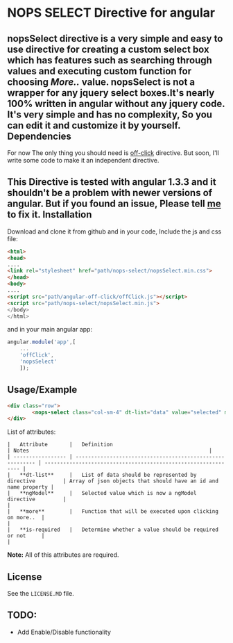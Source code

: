 NOPS SELECT Directive for angular
======
**nopsSelect** directive is a very simple and easy to use directive for creating a custom select box which has features
such as searching through values and executing custom function for choosing _More.._ value. **nopsSelect** is not a
wrapper for any jquery select boxes.It's nearly 100% written in angular without any jquery code.
It's very simple and has no complexity, So you can edit it and customize it by yourself.
Dependencies
---------------
For now The only thing you should need is [off-click](https://github.com/TheSharpieOne/angular-off-click) directive. But
soon, I'll write some code to make it an independent directive.

This Directive is tested with **angular 1.3.3** and it shouldn't be a problem with newer versions of angular. But if you
found an issue, Please tell [me](mailto:soroush.gh2@gmail.com) to fix it.
Installation
------------
Download and clone it from github and in your code, Include the js and css file:

```html
<html>
<head>
....
<link rel="stylesheet" href="path/nops-select/nopsSelect.min.css">
</head>
<body>
....
<script src="path/angular-off-click/offClick.js"></script>
<script src="path/nops-select/nopsSelect.min.js">
</body>
</html>
```
and in your main angular app:

```javascript
angular.module('app',[
    ...
    'offClick',
    'nopsSelect'
    ]);
```
Usage/Example
-------------
```html
<div class="row">
        <nops-select class="col-sm-4" dt-list="data" value="selected" more="func1()"></nops-select>
</div>
```

List of attributes:

    |   Attribute       |   Definition                                              | Notes                                                          |
    | ----------------- | --------------------------------------------------------- | -------------------------------------------------------------- |
    |   **dt-list**     |   List of data should be represented by directive         | Array of json objects that should have an id and name property |
    |   **ngModel**     |   Selected value which is now a ngModel directive         |                                                                |
    |   **more**        |   Function that will be executed upon clicking on more..  |                                                                |
    |   **is-required   |   Determine whether a value should be required or not     |                                                                |

**Note:** All of this attributes are required.

License
-------
See the `LICENSE.MD` file.

TODO:
-----
+ Add Enable/Disable functionality
